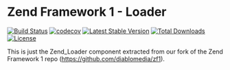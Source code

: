 Zend Framework 1 - Loader
============================
[![Build Status](https://travis-ci.org/diablomedia/zf1-loader.svg?branch=master)](https://travis-ci.org/diablomedia/zf1-loader)
[![codecov](https://codecov.io/gh/diablomedia/zf1-loader/branch/master/graph/badge.svg)](https://codecov.io/gh/diablomedia/zf1-loader)
[![Latest Stable Version](https://poser.pugx.org/diablomedia/zendframework1-loader/v/stable)](https://packagist.org/packages/diablomedia/zendframework1-loader)
[![Total Downloads](https://poser.pugx.org/diablomedia/zendframework1-loader/downloads)](https://packagist.org/packages/diablomedia/zendframework1-loader)
[![License](https://poser.pugx.org/diablomedia/zendframework1-loader/license)](https://packagist.org/packages/diablomedia/zendframework1-loader)

This is just the Zend_Loader component extracted from our fork of the Zend Framework 1 repo (https://github.com/diablomedia/zf1).
